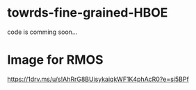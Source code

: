 # towrds-fine-grained-HBOE
code is comming soon...

# Image for RMOS
https://1drv.ms/u/s!AhRrG8BUisykaiqkWF1K4phAcR0?e=si5BPf

